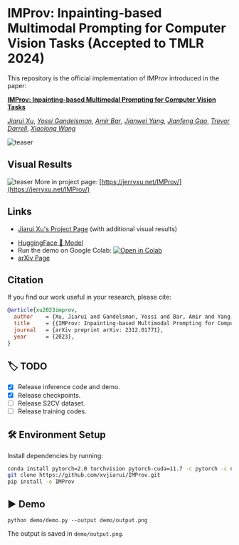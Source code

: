 # IMProv: Inpainting-based Multimodal Prompting for Computer Vision Tasks (Accepted to TMLR 2024)

This repository is the official implementation of IMProv introduced in the paper:

[**IMProv: Inpainting-based Multimodal Prompting for Computer Vision Tasks**](https://arxiv.org/abs/2312.01771)

[*Jiarui Xu*](https://jerryxu.net),
[*Yossi Gandelsman*](https://yossigandelsman.github.io/),
[*Amir Bar*](https://www.amirbar.net/),
[*Jianwei Yang*](https://jwyang.github.io/),
[*Jianfeng Gao*](https://www.microsoft.com/en-us/research/people/jfgao/),
[*Trevor Darrell*](http://people.eecs.berkeley.edu/~trevor/),
[*Xiaolong Wang*](https://xiaolonw.github.io/)

![teaser](figs/teaser_v3.gif)

## Visual Results
![teaser](figs/teaser_results_v2.gif) 
More in project page: [https://jerryxu.net/IMProv/](https://jerryxu.net/IMProv/)


## Links
* [Jiarui Xu's Project Page](https://jerryxu.net/IMProv/) (with additional visual results)
<!-- * [HuggingFace 🤗 Demo](https://huggingface.co/spaces/xvjiarui/IMProv) -->
* [HuggingFace 🤗 Model](https://huggingface.co/xvjiarui/IMProv-v1-0)
* Run the demo on Google Colab: [![Open in Colab](https://colab.research.google.com/assets/colab-badge.svg)](https://colab.research.google.com/drive/1mJlZutYhVcwW9AMFcuEZ-d2SvuLnXLIh?usp=sharing)
* [arXiv Page](https://arxiv.org/abs/2312.01771)

## Citation

If you find our work useful in your research, please cite:

```BiBTeX
@article{xu2023improv,
  author    = {Xu, Jiarui and Gandelsman, Yossi and Bar, Amir and Yang, Jianwei and Gao, Jianfeng and Darrell, Trevor and Wang, Xiaolong},
  title     = {{IMProv: Inpainting-based Multimodal Prompting for Computer Vision Tasks}},
  journal   = {arXiv preprint arXiv: 2312.01771},
  year      = {2023},
}
```

## :label: TODO
- [x] Release inference code and demo.
- [x] Release checkpoints.
- [ ] Release S2CV dataset.
- [ ] Release training codes.

## :hammer_and_wrench: Environment Setup

Install dependencies by running:

```bash
conda install pytorch=2.0 torchvision pytorch-cuda=11.7 -c pytorch -c nvidia
git clone https://github.com/xvjiarui/IMProv.git
pip install -e IMProv
```

## :arrow_forward: Demo

```shell
python demo/demo.py --output demo/output.png
```
The output is saved in `demo/output.png`.
